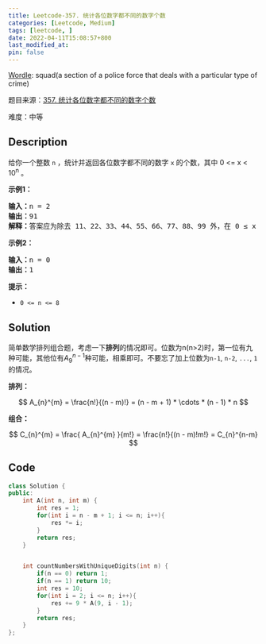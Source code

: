 ```yaml
---
title: Leetcode-357. 统计各位数字都不同的数字个数
categories: [Leetcode, Medium]
tags: [leetcode, ]
date: 2022-04-11T15:08:57+800
last_modified_at: 
pin: false
---
```


[Wordle](https://www.nytimes.com/games/wordle/index.html): squad(a section of a police force that deals with a particular type of crime)

题目来源：[357. 统计各位数字都不同的数字个数](https://leetcode-cn.com/problems/count-numbers-with-unique-digits/)

难度：中等

## Description

给你一个整数 `n` ，统计并返回各位数字都不同的数字 `x` 的个数，其中 0 <= x < 10<sup>n</sup> 。


**示例1：**

<pre>
<strong>输入：</strong>n = 2
<strong>输出：</strong>91
<strong>解释：</strong>答案应为除去 11、22、33、44、55、66、77、88、99 外，在 0 ≤ x < 100 范围内的所有数字。 
</pre>

**示例2：**

<pre>
<strong>输入：</strong>n = 0
<strong>输出：</strong>1
</pre>

**提示：**

- `0 <= n <= 8`


## Solution

简单数学排列组合题，考虑一下**排列**的情况即可。位数为n(n>2)时，第一位有九种可能，其他位有$A_{9}^{n-1}$种可能，相乘即可。不要忘了加上位数为`n-1`, `n-2`, `...`, `1`的情况。

**排列：**

$$ A_{n}^{m} = \frac{n!}{(n - m)!} = (n - m + 1) * \cdots * (n - 1) * n $$

**组合：**

$$ C_{n}^{m} = \frac{ A_{n}^{m} }{m!} = \frac{n!}{(n - m)!m!} = C_{n}^{n-m} $$


## Code
```c++
class Solution {
public:
    int A(int n, int m) {
        int res = 1;
        for(int i = n - m + 1; i <= n; i++){
            res *= i;
        }
        return res;
    }


    int countNumbersWithUniqueDigits(int n) {
        if(n == 0) return 1;
        if(n == 1) return 10;
        int res = 10;
        for(int i = 2; i <= n; i++){
            res += 9 * A(9, i - 1);
        }
        return res;
    }
};
```
